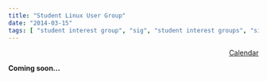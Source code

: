 ```yaml
---
title: "Student Linux User Group"
date: "2014-03-15"
tags: [ "student interest group", "sig", "student interest groups", "sigs", "slug", "linux", "linux user group", "lug" ]
---
```

<p>
<div align="right">
<a href="/calendars/slug/" title="View the SLUG calendar" class="btn btn-default btn-primary"><span class="glyphicon glyphicon-calendar"></span> Calendar</a>
</div>
</p>

**Coming soon...**

